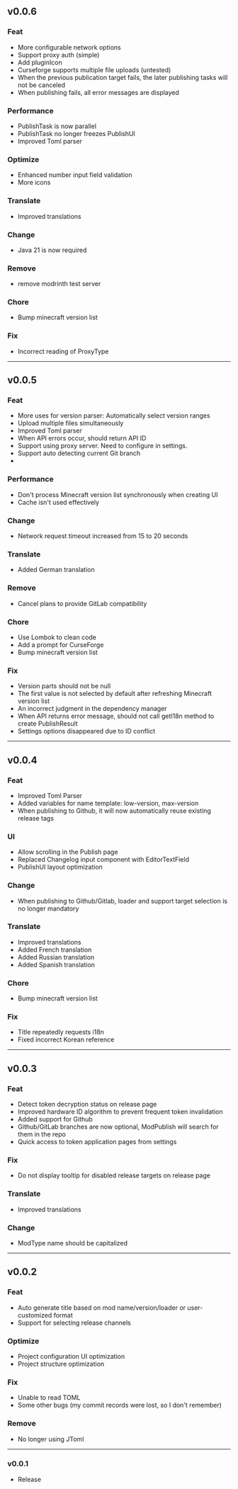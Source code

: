 ## v0.0.6

### Feat
- More configurable network options
- Support proxy auth (simple)
- Add pluginIcon
- Curseforge supports multiple file uploads (untested)
- When the previous publication target fails, the later publishing tasks will not be canceled
- When publishing fails, all error messages are displayed

### Performance
- PublishTask is now parallel
- PublishTask no longer freezes PublishUI
- Improved Toml parser

### Optimize
- Enhanced number input field validation
- More icons

### Translate
- Improved translations

### Change
- Java 21 is now required

### Remove
- remove modrinth test server

### Chore
- Bump minecraft version list

### Fix
- Incorrect reading of ProxyType

---

## v0.0.5

### Feat
- More uses for version parser: Automatically select version ranges
- Upload multiple files simultaneously
- Improved Toml parser
- When API errors occur, should return API ID
- Support using proxy server. Need to configure in settings.
- Support auto detecting current Git branch
- 
### Performance
- Don't process Minecraft version list synchronously when creating UI
- Cache isn't used effectively

### Change
- Network request timeout increased from 15 to 20 seconds

### Translate
- Added German translation

### Remove
- Cancel plans to provide GitLab compatibility

### Chore
- Use Lombok to clean code
- Add a prompt for CurseForge
- Bump minecraft version list

### Fix
- Version parts should not be null
- The first value is not selected by default after refreshing Minecraft version list
- An incorrect judgment in the dependency manager
- When API returns error message, should not call getI18n method to create PublishResult
- Settings options disappeared due to ID conflict

---

## v0.0.4

### Feat
- Improved Toml Parser
- Added variables for name template: low-version, max-version
- When publishing to Github, it will now automatically reuse existing release tags

### UI
- Allow scrolling in the Publish page
- Replaced Changelog input component with EditorTextField
- PublishUI layout optimization

### Change
- When publishing to Github/Gitlab, loader and support target selection is no longer mandatory

### Translate
- Improved translations
- Added French translation
- Added Russian translation
- Added Spanish translation

### Chore
- Bump minecraft version list

### Fix
- Title repeatedly requests i18n
- Fixed incorrect Korean reference

---

## v0.0.3

### Feat
- Detect token decryption status on release page
- Improved hardware ID algorithm to prevent frequent token invalidation
- Added support for Github
- Github/GitLab branches are now optional, ModPublish will search for them in the repo
- Quick access to token application pages from settings

### Fix
- Do not display tooltip for disabled release targets on release page

### Translate
- Improved translations

### Change
- ModType name should be capitalized

---

## v0.0.2

### Feat
- Auto generate title based on mod name/version/loader or user-customized format
- Support for selecting release channels

### Optimize
- Project configuration UI optimization
- Project structure optimization

### Fix
- Unable to read TOML
- Some other bugs (my commit records were lost, so I don't remember)

### Remove
- No longer using JToml

---

### v0.0.1
- Release